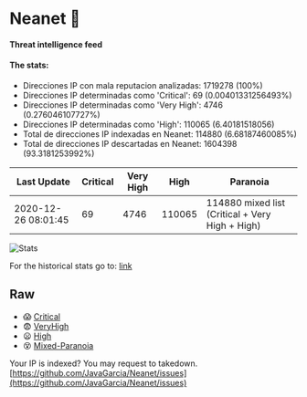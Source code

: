 # Neanet :hocho:
#### Threat intelligence feed
#### The stats:

- Direcciones IP con mala reputacion analizadas: 1719278 (100%)
- Direcciones IP determinadas como 'Critical':  69 (0.00401331256493%)
- Direcciones IP determinadas como 'Very High':  4746 (0.276046107727%)
- Direcciones IP determinadas como 'High':  110065 (6.40181518056)
- Total de direcciones IP indexadas en Neanet:  114880 (6.68187460085%)
- Total de direcciones IP descartadas en Neanet:  1604398 (93.3181253992%)

| Last Update | Critical | Very High | High | Paranoia |
| --- | --- | --- | --- | --- |
| 2020-12-26 08:01:45 | 69 | 4746 | 110065 | 114880 mixed list (Critical + Very High + High)|

![Stats](https://docs.google.com/spreadsheets/d/e/2PACX-1vSnaNMIXVabIpDJjufMlzH7poXnshF3mgd8Is1g9ytUEzVsP5my4Trn8f-xkoLLQ38xpL3HtmUexLo6/pubchart?oid=501124687&format=image)

For the historical stats go to: [link](/stats.csv)
## Raw
- :scream: [Critical](https://raw.githubusercontent.com/JavaGarcia/Neanet/master/blacklists/neanet_critical.txt)
- :fearful: [VeryHigh](https://raw.githubusercontent.com/JavaGarcia/Neanet/master/blacklists/neanet_veryHigh.txtt)
- :frowning: [High](https://raw.githubusercontent.com/JavaGarcia/Neanet/master/blacklists/neanet_high.txt)
- :dizzy_face: [Mixed-Paranoia](https://raw.githubusercontent.com/JavaGarcia/Neanet/master/blacklists/neanet_all.txt)


Your IP is indexed? You may request to takedown. [https://github.com/JavaGarcia/Neanet/issues](https://github.com/JavaGarcia/Neanet/issues)








































































































































































































































































































































































































































































































































































































































































































































































































































































































































































































































































































































































































































































































































































































































































































































































































































































































































































































































































































































































































































































































































































































































































































































































































































































































































































































































































































































































































































































































































































































































































































































































